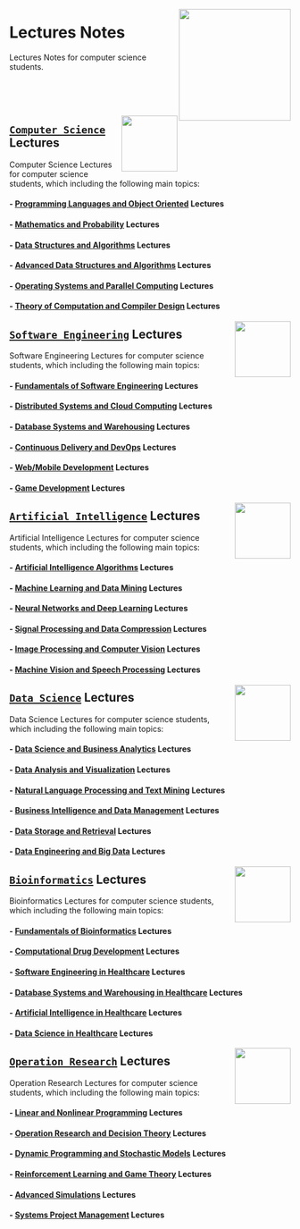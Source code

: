 <img align="right" width="200" src="https://github.com/cs-MohamedAyman/cs-MohamedAyman/blob/main/repos-logos/lecture-notes.jpg"></img>

# Lectures Notes
Lectures Notes for computer science students.

<br><br><br>

<img align="right" width="100" src="https://github.com/cs-MohamedAyman/cs-MohamedAyman/blob/main/repos-logos/computer-science-department.jpg">

## [`Computer Science`](https://github.com/cs-MohamedAyman/Hands-On-Experience/blob/master/Lecture-Notes/Computer-Science/README.md) Lectures
Computer Science Lectures for computer science students, which including the following main topics:

#### - [Programming Languages and Object Oriented](https://github.com/cs-MohamedAyman/Hands-On-Experience/blob/master/Lecture-Notes/Computer-Science/README.md) Lectures
#### - [Mathematics and Probability](https://github.com/cs-MohamedAyman/Hands-On-Experience/blob/master/Lecture-Notes/Computer-Science/README.md) Lectures
#### - [Data Structures and Algorithms](https://github.com/cs-MohamedAyman/Hands-On-Experience/blob/master/Lecture-Notes/Computer-Science/README.md) Lectures
#### - [Advanced Data Structures and Algorithms](https://github.com/cs-MohamedAyman/Hands-On-Experience/blob/master/Lecture-Notes/Computer-Science/README.md) Lectures
#### - [Operating Systems and Parallel Computing](https://github.com/cs-MohamedAyman/Hands-On-Experience/blob/master/Lecture-Notes/Computer-Science/README.md) Lectures
#### - [Theory of Computation and Compiler Design](https://github.com/cs-MohamedAyman/Hands-On-Experience/blob/master/Lecture-Notes/Computer-Science/README.md) Lectures

<img align="right" width="100" src="https://github.com/cs-MohamedAyman/cs-MohamedAyman/blob/main/repos-logos/software-engineering-department.jpg">

## [`Software Engineering`](https://github.com/cs-MohamedAyman/Hands-On-Experience/blob/master/Lecture-Notes/Software-Engineering/README.md) Lectures
Software Engineering Lectures for computer science students, which including the following main topics:

#### - [Fundamentals of Software Engineering](https://github.com/cs-MohamedAyman/Hands-On-Experience/blob/master/Lecture-Notes/Software-Engineering/README.md) Lectures
#### - [Distributed Systems and Cloud Computing](https://github.com/cs-MohamedAyman/Hands-On-Experience/blob/master/Lecture-Notes/Software-Engineering/README.md) Lectures
#### - [Database Systems and Warehousing](https://github.com/cs-MohamedAyman/Hands-On-Experience/blob/master/Lecture-Notes/Software-Engineering/README.md) Lectures
#### - [Continuous Delivery and DevOps](https://github.com/cs-MohamedAyman/Hands-On-Experience/blob/master/Lecture-Notes/Software-Engineering/README.md) Lectures
#### - [Web/Mobile Development](https://github.com/cs-MohamedAyman/Hands-On-Experience/blob/master/Lecture-Notes/Software-Engineering/README.md) Lectures
#### - [Game Development](https://github.com/cs-MohamedAyman/Hands-On-Experience/blob/master/Lecture-Notes/Software-Engineering/README.md) Lectures

<img align="right" width="100" src="https://github.com/cs-MohamedAyman/cs-MohamedAyman/blob/main/repos-logos/artificial-intelligence-department.jpg">

## [`Artificial Intelligence`](https://github.com/cs-MohamedAyman/Hands-On-Experience/blob/master/Lecture-Notes/Artificial-Intelligence/README.md) Lectures
Artificial Intelligence Lectures for computer science students, which including the following main topics:

#### - [Artificial Intelligence Algorithms](https://github.com/cs-MohamedAyman/Hands-On-Experience/blob/master/Lecture-Notes/Artificial-Intelligence/README.md) Lectures
#### - [Machine Learning and Data Mining](https://github.com/cs-MohamedAyman/Hands-On-Experience/blob/master/Lecture-Notes/Artificial-Intelligence/README.md) Lectures
#### - [Neural Networks and Deep Learning](https://github.com/cs-MohamedAyman/Hands-On-Experience/blob/master/Lecture-Notes/Artificial-Intelligence/README.md) Lectures
#### - [Signal Processing and Data Compression](https://github.com/cs-MohamedAyman/Hands-On-Experience/blob/master/Lecture-Notes/Artificial-Intelligence/README.md) Lectures
#### - [Image Processing and Computer Vision](https://github.com/cs-MohamedAyman/Hands-On-Experience/blob/master/Lecture-Notes/Artificial-Intelligence/README.md) Lectures
#### - [Machine Vision and Speech Processing](https://github.com/cs-MohamedAyman/Hands-On-Experience/blob/master/Lecture-Notes/Artificial-Intelligence/README.md) Lectures

<img align="right" width="100" src="https://github.com/cs-MohamedAyman/cs-MohamedAyman/blob/main/repos-logos/data-science-department.jpg">

## [`Data Science`](https://github.com/cs-MohamedAyman/Hands-On-Experience/blob/master/Lecture-Notes/Data-Science/README.md) Lectures
Data Science Lectures for computer science students, which including the following main topics:

#### - [Data Science and Business Analytics](https://github.com/cs-MohamedAyman/Hands-On-Experience/blob/master/Lecture-Notes/Data-Science/README.md) Lectures
#### - [Data Analysis and Visualization](https://github.com/cs-MohamedAyman/Hands-On-Experience/blob/master/Lecture-Notes/Data-Science/README.md) Lectures
#### - [Natural Language Processing and Text Mining](https://github.com/cs-MohamedAyman/Hands-On-Experience/blob/master/Lecture-Notes/Data-Science/README.md) Lectures
#### - [Business Intelligence and Data Management](https://github.com/cs-MohamedAyman/Hands-On-Experience/blob/master/Lecture-Notes/Data-Science/README.md) Lectures
#### - [Data Storage and Retrieval](https://github.com/cs-MohamedAyman/Hands-On-Experience/blob/master/Lecture-Notes/Data-Science/README.md) Lectures
#### - [Data Engineering and Big Data](https://github.com/cs-MohamedAyman/Hands-On-Experience/blob/master/Lecture-Notes/Data-Science/README.md) Lectures

<img align="right" width="100" src="https://github.com/cs-MohamedAyman/cs-MohamedAyman/blob/main/repos-logos/bioinformatics-department.jpg">

## [`Bioinformatics`](https://github.com/cs-MohamedAyman/Hands-On-Experience/blob/master/Lecture-Notes/Bioinformatics/README.md) Lectures
Bioinformatics Lectures for computer science students, which including the following main topics:

#### - [Fundamentals of Bioinformatics](https://github.com/cs-MohamedAyman/Hands-On-Experience/blob/master/Lecture-Notes/Bioinformatics/README.md) Lectures
#### - [Computational Drug Development](https://github.com/cs-MohamedAyman/Hands-On-Experience/blob/master/Lecture-Notes/Bioinformatics/README.md) Lectures
#### - [Software Engineering in Healthcare](https://github.com/cs-MohamedAyman/Hands-On-Experience/blob/master/Lecture-Notes/Bioinformatics/README.md) Lectures
#### - [Database Systems and Warehousing in Healthcare](https://github.com/cs-MohamedAyman/Hands-On-Experience/blob/master/Lecture-Notes/Bioinformatics/README.md) Lectures
#### - [Artificial Intelligence in Healthcare](https://github.com/cs-MohamedAyman/Hands-On-Experience/blob/master/Lecture-Notes/Bioinformatics/README.md) Lectures
#### - [Data Science in Healthcare](https://github.com/cs-MohamedAyman/Hands-On-Experience/blob/master/Lecture-Notes/Bioinformatics/README.md) Lectures

<img align="right" width="100" src="https://github.com/cs-MohamedAyman/cs-MohamedAyman/blob/main/repos-logos/operation-research-department.jpg">

## [`Operation Research`](https://github.com/cs-MohamedAyman/Hands-On-Experience/blob/master/Lecture-Notes/Operation-Research/README.md) Lectures
Operation Research Lectures for computer science students, which including the following main topics:

#### - [Linear and Nonlinear Programming](https://github.com/cs-MohamedAyman/Hands-On-Experience/blob/master/Lecture-Notes/Operation-Research/README.md) Lectures
#### - [Operation Research and Decision Theory](https://github.com/cs-MohamedAyman/Hands-On-Experience/blob/master/Lecture-Notes/Operation-Research/README.md) Lectures
#### - [Dynamic Programming and Stochastic Models](https://github.com/cs-MohamedAyman/Hands-On-Experience/blob/master/Lecture-Notes/Operation-Research/README.md) Lectures
#### - [Reinforcement Learning and Game Theory](https://github.com/cs-MohamedAyman/Hands-On-Experience/blob/master/Lecture-Notes/Operation-Research/README.md) Lectures
#### - [Advanced Simulations](https://github.com/cs-MohamedAyman/Hands-On-Experience/blob/master/Lecture-Notes/Operation-Research/README.md) Lectures
#### - [Systems Project Management](https://github.com/cs-MohamedAyman/Hands-On-Experience/blob/master/Lecture-Notes/Operation-Research/README.md) Lectures
